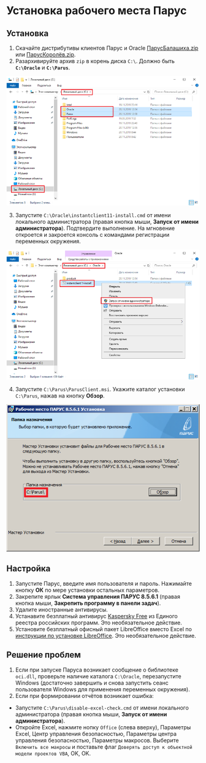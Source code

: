 # Установка рабочего места Парус

## Установка
1. Скачайте дистрибутивы клиентов Парус и Oracle [ПарусБалашиха.zip](https://yadi.sk/d/R9dFKBj0JBJvEA) или [ПарусКоролёв.zip](https://yadi.sk/d/fg2NYknKkZAikA).
2. Разархивируйте архив `zip` в корень диска `C:\`. Должно быть **`C:\Oracle`** и **`C:\Parus`**.

![Должно быть C:\Oracle и C:\Parus](images/c_oracle_parus.png)

3. Запустите `C:\Oracle\instantclient11-install.cmd` от имени локального администратора (правая кнопка мыши, **Запуск от имени администратора**). Подтвердите выполнение. На мгновение откроется и закроется консоль с командами регистрации переменных окружения.

![Установка клиента Oracle](images/instantclient11-install.png)

4. Запустите `C:\Parus\ParusClient.msi`. Укажите каталог установки `C:\Parus`, нажав на кнопку **Обзор**.

![Смена пароля](images/papka_naznachenia.png)

## Настройка
1. Запустите Парус, введите имя пользователя и пароль. Нажимайте кнопку **ОК** по мере установки остальных параметров.
2. Закрепите ярлык **Система управления ПАРУС 8.5.6.1** (правая кнопка мыши, **Закрепить программу в панели задач**).
3. Удалите иностранные антивирусы.
4. Устанавите безплатный антивирус [Kaspersky Free](https://www.kaspersky.ru/free-antivirus) из Единого реестра российских программ. Это необязательное действие.
5. Установите безплатный офисный пакет LibreOffice вместо Excel по [инструкции по установке LibreOffice](libreoffice.md). Это необязательное действие.

## Решение проблем

1. Если при запуске Паруса возникает сообщение о библиотеке `oci.dll`, проверьте наличие каталога `C:\Oracle`, перезапустите Windows (достаточно завершить и снова запустить сеанс пользователя Windows для применения переменных окружения). 
2. Если при формировании отчётов возникает ошибка:
* Запустите `C:\Parus\disable-excel-check.cmd` от имени локального администратора (правая кнопка мыши, **Запуск от имени администратора**).
* Откройте Excel, нажмите нопку `Office` (слева вверху), Параметры Excel, Центр управления безопасностью, Параметры центра управления безопасностью, Параметры макросов. Выберите `Включить все макросы` и поставьте флаг `Доверять доступ к объектной модели проектов VBA`, OK, OK.